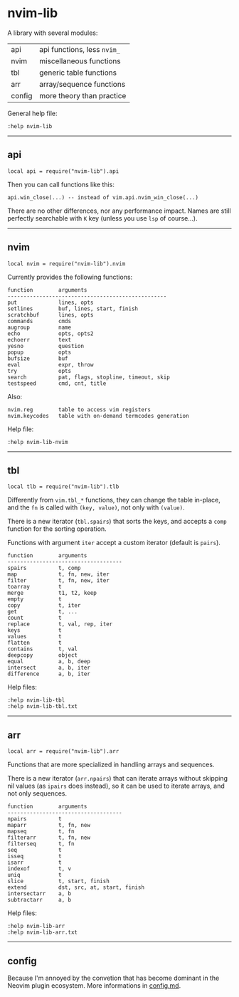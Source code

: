 # nvim-lib

A library with several modules:


|||
|----------|----------|
|api       | api functions, less `nvim_`     |
|nvim      | miscellaneous functions         |
|tbl       | generic table functions         |
|arr       | array/sequence functions        |
|config    | more theory than practice       |

General help file:

    :help nvim-lib

-------------------------------------------------------------------------------

## api

    local api = require("nvim-lib").api

Then you can call functions like this:

    api.win_close(...) -- instead of vim.api.nvim_win_close(...)

There are no other differences, nor any performance impact.
Names are still perfectly searchable with `K` key (unless you use `lsp` of
course...).

-------------------------------------------------------------------------------

## nvim

    local nvim = require("nvim-lib").nvim

Currently provides the following functions:

    function        arguments
    --------------------------------------------------
    put             lines, opts
    setlines        buf, lines, start, finish
    scratchbuf      lines, opts
    commands        cmds
    augroup         name
    echo            opts, opts2
    echoerr         text
    yesno           question
    popup           opts
    bufsize         buf
    eval            expr, throw
    try             opts
    search          pat, flags, stopline, timeout, skip
    testspeed       cmd, cnt, title

Also:

    nvim.reg        table to access vim registers
    nvim.keycodes   table with on-demand termcodes generation

Help file:

    :help nvim-lib-nvim


-------------------------------------------------------------------------------

## tbl

    local tlb = require("nvim-lib").tlb

Differently from `vim.tbl_*` functions, they can change the table in-place, and
the `fn` is called with `(key, value)`, not only with `(value)`.

There is a new iterator (`tbl.spairs`) that sorts the keys, and accepts
a `comp` function for the sorting operation.

Functions with argument `iter` accept a custom iterator (default is `pairs`).

    function        arguments
    ------------------------------------
    spairs          t, comp
    map             t, fn, new, iter
    filter          t, fn, new, iter
    toarray         t
    merge           t1, t2, keep
    empty           t
    copy            t, iter
    get             t, ...
    count           t
    replace         t, val, rep, iter
    keys            t
    values          t
    flatten         t
    contains        t, val
    deepcopy        object
    equal           a, b, deep
    intersect       a, b, iter
    difference      a, b, iter

Help files:

    :help nvim-lib-tbl
    :help nvim-lib-tbl.txt

-------------------------------------------------------------------------------

## arr

    local arr = require("nvim-lib").arr

Functions that are more specialized in handling arrays and sequences.

There is a new iterator (`arr.npairs`) that can iterate arrays without skipping
nil values (as `ipairs` does instead), so it can be used to iterate arrays, and
not only sequences.

    function        arguments
    ------------------------------------
    npairs          t
    maparr          t, fn, new
    mapseq          t, fn
    filterarr       t, fn, new
    filterseq       t, fn
    seq             t
    isseq           t
    isarr           t
    indexof         t, v
    uniq            t
    slice           t, start, finish
    extend          dst, src, at, start, finish
    intersectarr    a, b
    subtractarr     a, b

Help files:

    :help nvim-lib-arr
    :help nvim-lib-arr.txt


-------------------------------------------------------------------------------

## config

Because I'm annoyed by the convetion that has become dominant in the Neovim
plugin ecosystem. More informations in [config.md](./config.md).
